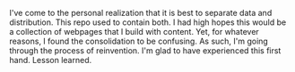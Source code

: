 I've come to the personal realization that it is best to separate data and distribution. This repo used to contain both. I had high hopes this would be a collection of webpages that I build with content. Yet, for whatever reasons, I found the consolidation to be confusing. As such, I'm going through the process of reinvention. I'm glad to have experienced this first hand. Lesson learned.

